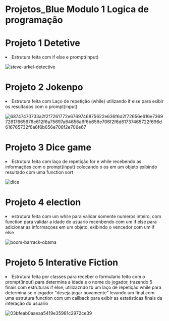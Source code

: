 # Projetos_Blue Modulo 1 Logica de programação 

<h1>Projeto 1 Detetive</h1>

<li>Estrutura feita com if else e prompt(input)</li>

![steve-urkel-detective](https://user-images.githubusercontent.com/89049153/138196392-b750de6e-36fc-4c72-9924-dc717b0f02e5.gif)

<h1>Projeto 2 Jokenpo</h1>

<li> Estrutura feita com Laço de repetição (while) utilizando if else para exibir os resultados com o prompt(input) </li>

![68747470733a2f2f7261772e6769746875622e636f6d2f72656e616e736972617665676e612f6a75697a64656a6f6b656e706f2f6d61737465722f696d616765732f6a6f6b656e706f2e706e67](https://user-images.githubusercontent.com/89049153/138196980-6cc91a40-86d5-4452-baa7-f2d07694bd8d.png)

<h1>Projeto 3 Dice game </h1>

 <li>Estrutura feita com laço de repetição for e while recebendo as informações com o prompt(input) colocando o os em um objeto exibindo resultado com uma function sort </li>
  
![dice](https://user-images.githubusercontent.com/89049153/138197562-0c003906-0e51-48a6-b6fe-d8ce374a6aea.gif)

<h1>Projeto 4 election </h1>
 
<li> estrutura feita com um while para validar somente numeros inteiro, com function para validar a idade do usuario recenbendo com um if else para adicionar as informacoes em um objeto, exibindo o vencedor com um if else </li> 

![boom-barrack-obama](https://user-images.githubusercontent.com/89049153/138198816-66d48ac5-0011-4cd8-86ed-ade1ed1b111a.gif)

<h1>Projeto 5 Interative Fiction</h1>

<li> Estrutura feita por classes para receber o formulario feito com o prompt(input) para determina a idade e o nome do jogador, trazendo 5 finais com estruturas if else, utilizazndo tb um laço de repetição while para determina se o jogador "deseja jogar novamente" levando um final com uma estrutura function com um callback para exibir as estatisticas finais da interação do usuario</li>

![03bfeab0aaeaa5419e35981c2972ce39](https://user-images.githubusercontent.com/89049153/138199385-0f85d5d4-a853-48d9-8b2f-96cb22dfa609.gif)

